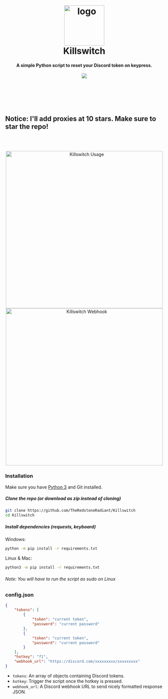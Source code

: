 <h1 align="center">
  <a href="https://github.com/TheRedstoneRadiant/Killswitch"><img src="https://i.imgur.com/KpQwkQq.png" width=128 height=128 alt="logo"></a>
  <br>
  Killswitch
  <br>
  </a>
</h1>

<h4 align="center">
  A simple Python script to reset your Discord token on keypress.
  <br><br>
  <a href="https://github.com/TheRedstoneRadiant/Killswitch/blob/master/LICENSE">
  <img src="https://img.shields.io/badge/license-MIT-blue?logo=gitbook&logoColor=blue">
</a>
</h4>

<br><br><br><br>
## Notice: I'll add proxies at 10 stars. Make sure to star the repo!
<br><br>

<p align="center">
  <img src="https://user-images.githubusercontent.com/76220359/170635393-6125c756-8643-4cd5-9ed8-7302d996b70b.gif" alt="Killswitch Usage" height="500"/>
  <img src="https://user-images.githubusercontent.com/76220359/170634160-6c9b6ef4-103a-4582-a695-fd8e82746cd3.png" alt="Killswitch Webhook" height="500"/>
</p>

### Installation

Make sure you have <a href="https://python.org">Python 3</a> and Git installed.

##### Clone the repo (or download as zip instead of cloning)
```bash
git clone https://github.com/TheRedstoneRadiant/Killswitch
cd Killswitch
```
  
##### Install dependencies (requests, keyboard)

Windows: 
```bash
python -m pip install -r requirements.txt
```

Linux & Mac: 
```bash
python3 -m pip install -r requirements.txt
```
###### Note: You will have to run the script as sudo on Linux

### config.json
```json
{
    "tokens": [
        {
            "token": "current token",
            "password": "current password"
        },
        {
            "token": "current token",
            "password": "current password"
        }
    ],
    "hotkey": "f1",
    "webhook_url": "https://discord.com/xxxxxxxxx/xxxxxxxxx"
}
```

- `tokens`: An array of objects containing Discord tokens.
- `hotkey`: Trigger the script once the hotkey is pressed.
- `webhook_url`: A Discord webhook URL to send nicely formatted response JSON.
